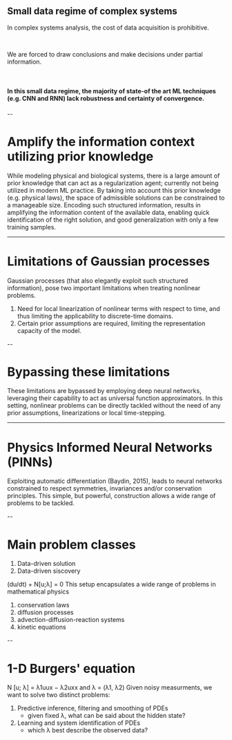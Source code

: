 <section style="margin-top: 5rem">
  <h2>Small data regime of complex systems</h2>
  <p>In complex systems analysis, the cost of data acquisition is prohibitive.</p><br/>
  <p>We are forced to draw conclusions and make decisions under partial information.</p><br/>
  <h4>In this small data regime, the majority of state-of the art ML techniques (e.g. CNN and RNN) lack robustness and certainty of convergence.</h4>
</section>

--

# Amplify the information context utilizing prior knowledge
While modeling physical and biological systems, there is a large amount of prior knowledge that can act as a regularization agent; currently not being utilized in modern ML practice.
By taking into account this prior knowledge (e.g. physical laws), the space of admissible solutions can be constrained to a manageable size.
Encoding such structured information, results in amplifying the information content of the available data, enabling quick identification of the right solution, and good generalization with only a few training samples.

---

# Limitations of Gaussian processes
Gaussian processes (that also elegantly exploit such structured information), pose two important limitations when treating nonlinear problems.
1. Need for local linearization of nonlinear terms with respect to time, and thus limiting the applicability to discrete-time domains.
2. Certain prior assumptions are required, limiting the representation capacity of the model.

--

# Bypassing these limitations
These limitations are bypassed by employing deep neural networks, leveraging their capability to act as universal function approximators.
In this setting, nonlinear problems can be directly tackled without the need of any prior assumptions, linearizations or local time-stepping.

---

# Physics Informed Neural Networks (PINNs)
Exploiting automatic differentiation (Baydin, 2015), leads to neural networks constrained to respect symmetries, invariances and/or conservation principles.
This simple, but powerful, construction allows a wide range of problems to be tackled.

--

# Main problem classes
1. Data-driven solution
2. Data-driven siscovery

(du/dt) + N[u;λ] = 0
This setup encapsulates a wide range of problems in mathematical physics
1. conservation laws
2. diffusion processes
3. advection-diffusion-reaction systems
4. kinetic equations

--

# 1-D Burgers' equation
N [u; λ] = λ1uux − λ2uxx and λ = (λ1, λ2)
Given noisy measurments, we want to solve two distinct problems:
1. Predictive inference, filtering and smoothing of PDEs
	- given fixed λ, what can be said about the hidden state?
2. Learning and system identification of PDEs
	- which λ best describe the observed data?

